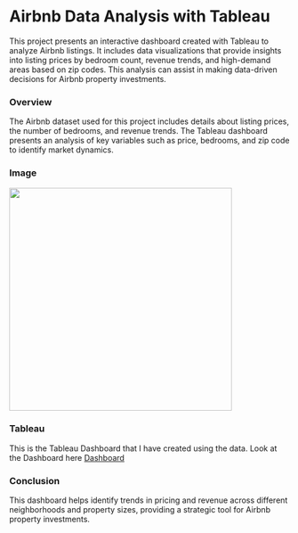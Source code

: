 # Airbnb Data Analysis with Tableau

This project presents an interactive dashboard created with Tableau to analyze Airbnb listings. It includes data visualizations that provide insights into listing prices by bedroom count, revenue trends, and high-demand areas based on zip codes. This analysis can assist in making data-driven decisions for Airbnb property investments.

### Overview

The Airbnb dataset used for this project includes details about listing prices, the number of bedrooms, and revenue trends. The Tableau dashboard presents an analysis of key variables such as price, bedrooms, and zip code to identify market dynamics.

### Image

<img src="Images/Dashboard.png" width="400"/>

### Tableau

This is the Tableau Dashboard that I have created using the data. Look at the Dashboard here [Dashboard](https://public.tableau.com/app/profile/vaishnavi.pullakhandam/viz/AirbnbListingsandRevenueAnalysisDashboard/Airbnb_Data_Dashboard)

### Conclusion

This dashboard helps identify trends in pricing and revenue across different neighborhoods and property sizes, providing a strategic tool for Airbnb property investments.

